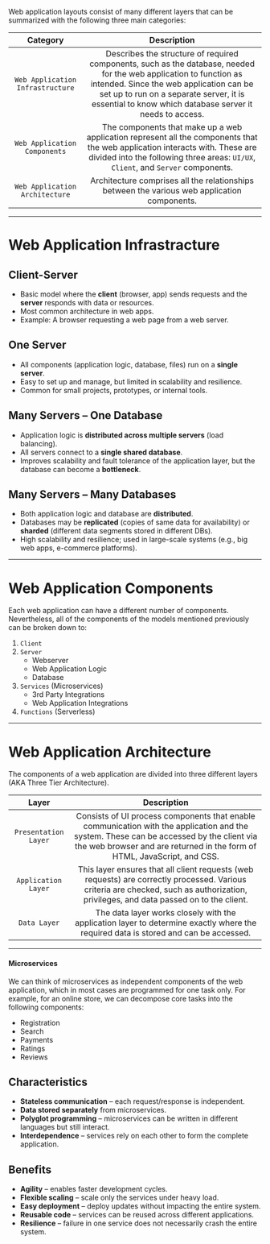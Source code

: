 Web application layouts consist of many different layers that can be summarized with the following three main categories:

|           **Category**           |                                                                                                                           **Description**                                                                                                                            |
| :------------------------------: | :------------------------------------------------------------------------------------------------------------------------------------------------------------------------------------------------------------------------------------------------------------------: |
| `Web Application Infrastructure` | Describes the structure of required components, such as the database, needed for the web application to function as intended. Since the web application can be set up to run on a separate server, it is essential to know which database server it needs to access. |
|   `Web Application Components`   |                          The components that make up a web application represent all the components that the web application interacts with. These are divided into the following three areas: `UI/UX`, `Client`, and `Server` components.                           |
|  `Web Application Architecture`  |                                                                                     Architecture comprises all the relationships between the various web application components.                                                                                     |

---

# Web Application Infrastracture

## Client-Server

- Basic model where the **client** (browser, app) sends requests and the **server** responds with data or resources.
- Most common architecture in web apps.
- Example: A browser requesting a web page from a web server.

## One Server

- All components (application logic, database, files) run on a **single server**.
- Easy to set up and manage, but limited in scalability and resilience.
- Common for small projects, prototypes, or internal tools.

## Many Servers – One Database

- Application logic is **distributed across multiple servers** (load balancing).
- All servers connect to a **single shared database**.
- Improves scalability and fault tolerance of the application layer, but the database can become a **bottleneck**.

## Many Servers – Many Databases

- Both application logic and database are **distributed**.
- Databases may be **replicated** (copies of same data for availability) or **sharded** (different data segments stored in different DBs).
- High scalability and resilience; used in large-scale systems (e.g., big web apps, e-commerce platforms).

---

# Web Application Components

Each web application can have a different number of components. Nevertheless, all of the components of the models mentioned previously can be broken down to:

1. `Client`
2. `Server`
    - Webserver
    - Web Application Logic
    - Database
3. `Services` (Microservices)
    - 3rd Party Integrations
    - Web Application Integrations
4. `Functions` (Serverless)

---

# Web Application Architecture

The components of a web application are divided into three different layers (AKA Three Tier Architecture).

|      **Layer**       |                                                                                                   **Description**                                                                                                   |
| :------------------: | :-----------------------------------------------------------------------------------------------------------------------------------------------------------------------------------------------------------------: |
| `Presentation Layer` | Consists of UI process components that enable communication with the application and the system. These can be accessed by the client via the web browser and are returned in the form of HTML, JavaScript, and CSS. |
| `Application Layer`  |               This layer ensures that all client requests (web requests) are correctly processed. Various criteria are checked, such as authorization, privileges, and data passed on to the client.                |
|     `Data Layer`     |                                         The data layer works closely with the application layer to determine exactly where the required data is stored and can be accessed.                                         |

---

#### Microservices

We can think of microservices as independent components of the web application, which in most cases are programmed for one task only. For example, for an online store, we can decompose core tasks into the following components:

- Registration
- Search
- Payments
- Ratings
- Reviews

## Characteristics

- **Stateless communication** – each request/response is independent.
- **Data stored separately** from microservices. 
- **Polyglot programming** – microservices can be written in different languages but still interact.
- **Interdependence** – services rely on each other to form the complete application.

## Benefits

- **Agility** – enables faster development cycles.
- **Flexible scaling** – scale only the services under heavy load.
- **Easy deployment** – deploy updates without impacting the entire system.
- **Reusable code** – services can be reused across different applications. 
- **Resilience** – failure in one service does not necessarily crash the entire system.